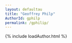 ```yaml
---
layout: defaultau
title: "Geoffrey Philp"
AuthorId: gphilp
permalink: /gphilip/
---
```

{% include loadAuthor.html %}
<script>
    $(document).ready(function(){
        showAuthorBio('{{ page.authorId }}');
   });
</script>